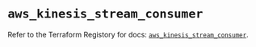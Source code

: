 # `aws_kinesis_stream_consumer`

Refer to the Terraform Registory for docs: [`aws_kinesis_stream_consumer`](https://registry.terraform.io/providers/hashicorp/aws/4.67.0/docs/resources/kinesis_stream_consumer).
